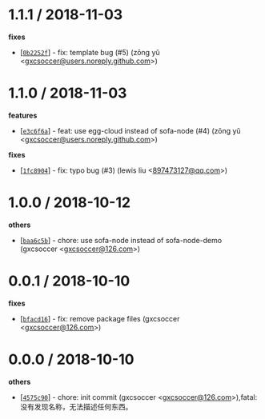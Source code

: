 
1.1.1 / 2018-11-03
==================

**fixes**
  * [[`0b2252f`](http://github.com/eggjs/egg-boilerplate-microservice/commit/0b2252ff7af73edaa7665a3dbc837baf1b079a58)] - fix: template bug (#5) (zōng yǔ <<gxcsoccer@users.noreply.github.com>>)

1.1.0 / 2018-11-03
==================

**features**
  * [[`e3c6f6a`](http://github.com/eggjs/egg-boilerplate-microservice/commit/e3c6f6aca007b6cceb91e6a77d1e12bf0476766c)] - feat: use egg-cloud instead of sofa-node (#4) (zōng yǔ <<gxcsoccer@users.noreply.github.com>>)

**fixes**
  * [[`1fc8904`](http://github.com/eggjs/egg-boilerplate-microservice/commit/1fc8904a90b6dbcdfd2c26b8b82988366c6f9486)] - fix: typo bug (#3) (lewis liu <<897473127@qq.com>>)

1.0.0 / 2018-10-12
==================

**others**
  * [[`baa6c5b`](http://github.com/eggjs/egg-boilerplate-microservice/commit/baa6c5b245b0af952b6b61a259ef62bd6b90f9ce)] - chore: use sofa-node instead of sofa-node-demo (gxcsoccer <<gxcsoccer@126.com>>)

0.0.1 / 2018-10-10
==================

**fixes**
  * [[`bfacd16`](http://github.com/eggjs/egg-boilerplate-microservice/commit/bfacd16ae4a922f44b7c2408ad92a8322f4b4e85)] - fix: remove package files (gxcsoccer <<gxcsoccer@126.com>>)

0.0.0 / 2018-10-10
==================

**others**
  * [[`4575c90`](http://github.com/eggjs/egg-boilerplate-microservice/commit/4575c9082959eb34f29bb67f25ececc0808c1304)] - chore: init commit (gxcsoccer <<gxcsoccer@126.com>>),fatal: 没有发现名称，无法描述任何东西。

